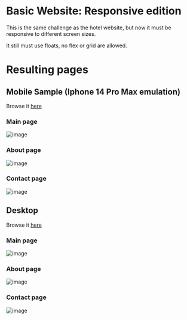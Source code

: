 # Basic Website: Responsive edition

This is the same challenge as the hotel website, but now it must be responsive to different screen sizes.

It still must use floats, no flex or grid are allowed.

# Resulting pages

## Mobile Sample (Iphone 14 Pro Max emulation)

Browse it [here](https://miguelsaddress.github.io/css-challenges/hotel_website_responsive/src/)

### Main page

![image](./screenshots/main-page-iPhone-14-Pro-Max.png)

### About page

![image](./screenshots/about-iPhone-14-Pro-Max.png)

### Contact page

![image](./screenshots/contact-form-iPhone-14-Pro-Max.png)

## Desktop

Browse it [here](https://miguelsaddress.github.io/css-challenges/hotel_website/src/)

### Main page

![image](./screenshots/main-page.png)

### About page

![image](./screenshots/about.png)

### Contact page

![image](./screenshots/contact-form.png)
